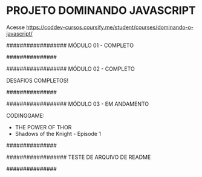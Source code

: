 # PROJETO DOMINANDO JAVASCRIPT

Acesse https://coddev-cursos.coursify.me/student/courses/dominando-o-javascript/


##################
MÓDULO 01 - COMPLETO

###############

##################
MÓDULO 02 - COMPLETO

DESAFIOS COMPLETOS!

###############

##################
MÓDULO 03 - EM ANDAMENTO

CODINGGAME:
- THE POWER OF THOR
- Shadows of the Knight - Episode 1

###############

##################
TESTE DE ARQUIVO DE README

###############


